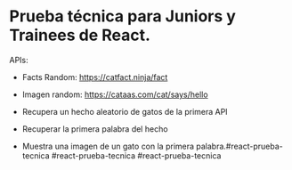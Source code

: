 # Prueba técnica para Juniors y Trainees de React.

APIs:

- Facts Random: https://catfact.ninja/fact
- Imagen random: https://cataas.com/cat/says/hello

- Recupera un hecho aleatorio de gatos de la primera API
- Recuperar la primera palabra del hecho
- Muestra una imagen de un gato con la primera palabra.#react-prueba-tecnica
#react-prueba-tecnica
#react-prueba-tecnica
